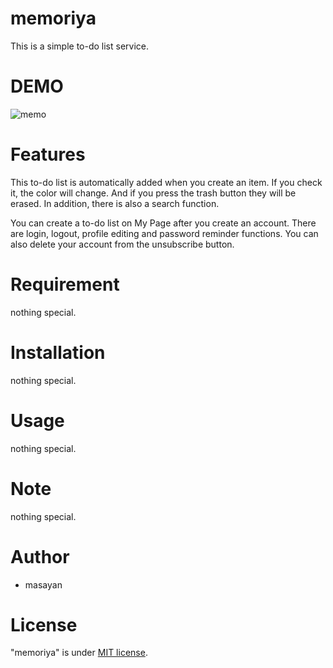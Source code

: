 # memoriya

This is a simple to-do list service.

# DEMO

![memo](https://user-images.githubusercontent.com/52165889/65400918-e8952c00-ddff-11e9-9888-ca705f72f318.gif)

# Features

This to-do list is automatically added when you create an item. If you check it, the color will change. And if you press the trash button they will be erased. In addition, there is also a search function.

You can create a to-do list on My Page after you create an account.
There are login, logout, profile editing and password reminder functions. You can also delete your account from the unsubscribe button.

# Requirement

nothing special.

# Installation

nothing special.

# Usage

nothing special.

# Note

nothing special.

# Author

- masayan

# License

"memoriya" is under [MIT license](https://en.wikipedia.org/wiki/MIT_License).
